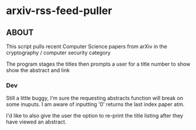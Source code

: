 # arxiv-rss-feed-puller

## ABOUT
This script pulls recent Computer Science papers from arXiv in the cryptography / computer security category

The program stages the titles then prompts a user for a title number to show show the abstract and link

### Dev
Still a little buggy, I'm sure the requesting abstracts function will break on some inuputs. I am aware of inputting '0' returns the last index paper atm.

I'd like to also give the user the option to re-print the title listing after they have viewed an abstract.

